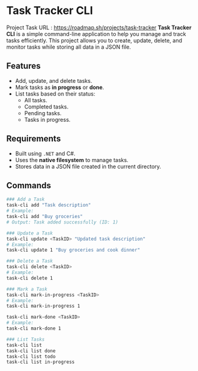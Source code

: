# Task Tracker CLI
Project Task URL : https://roadmap.sh/projects/task-tracker
**Task Tracker CLI** 
is a simple command-line application to help you manage and track tasks efficiently. This project allows you to create, update, delete, and monitor tasks while storing all data in a JSON file.

## Features

- Add, update, and delete tasks.
- Mark tasks as **in progress** or **done**.
- List tasks based on their status:
  - All tasks.
  - Completed tasks.
  - Pending tasks.
  - Tasks in progress.

## Requirements

- Built using `.NET` and C#.
- Uses the **native filesystem** to manage tasks.
- Stores data in a JSON file created in the current directory.

## Commands


```bash
### Add a Task
task-cli add "Task description"
# Example:
task-cli add "Buy groceries"
# Output: Task added successfully (ID: 1)

### Update a Task
task-cli update <TaskID> "Updated task description"
# Example:
task-cli update 1 "Buy groceries and cook dinner"

### Delete a Task
task-cli delete <TaskID>
# Example:
task-cli delete 1

### Mark a Task
task-cli mark-in-progress <TaskID>
# Example:
task-cli mark-in-progress 1

task-cli mark-done <TaskID>
# Example:
task-cli mark-done 1

### List Tasks
task-cli list
task-cli list done
task-cli list todo
task-cli list in-progress
